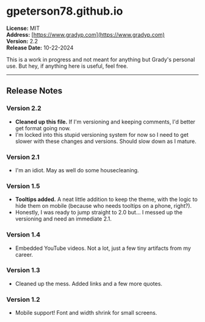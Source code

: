 # gpeterson78.github.io

**License:** MIT  
**Address:** [https://www.gradyp.com](https://www.gradyp.com)  
**Version:** 2.2  
**Release Date:** 10-22-2024  

This is a work in progress and not meant for anything but Grady's personal use. But hey, if anything here is useful, feel free.

---

## Release Notes

### Version 2.2

- **Cleaned up this file.**  If I'm versioning and keeping comments, I'd better get format going now.
- I'm locked into this stupid versioning system for now so I need to get slower with these changes and versions.  Should slow down as I mature.

### Version 2.1

- I'm an idiot. May as well do some housecleaning.

### Version 1.5

- **Tooltips added.** A neat little addition to keep the theme, with the logic to hide them on mobile (because who needs tooltips on a phone, right?).
- Honestly, I was ready to jump straight to 2.0 but… I messed up the versioning and need an immediate 2.1.

### Version 1.4

- Embedded YouTube videos. Not a lot, just a few tiny artifacts from my career.

### Version 1.3

- Cleaned up the mess. Added links and a few more quotes.

### Version 1.2

- Mobile support! Font and width shrink for small screens.